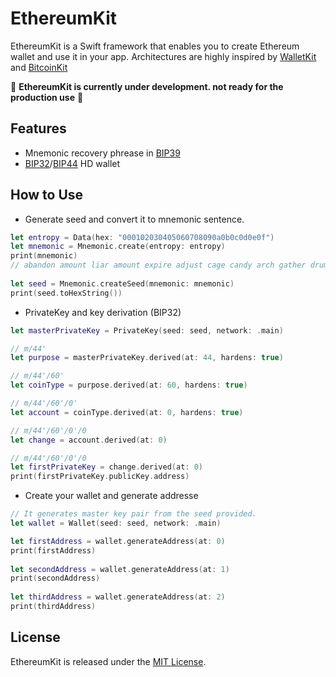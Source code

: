 # EthereumKit

EthereumKit is a Swift framework that enables you to create Ethereum wallet and use it in your app. 
Architectures are highly inspired by [WalletKit](https://github.com/yuzushioh/WalletKit) and [BitcoinKit](https://github.com/kishikawakatsumi/BitcoinKit)

🚨 __EthereumKit is currently under development. not ready for the production use__ 🚨

## Features
- Mnemonic recovery phrease in [BIP39](https://github.com/bitcoin/bips/blob/master/bip-0039.mediawiki)
- [BIP32](https://github.com/bitcoin/bips/blob/master/bip-0032.mediawiki)/[BIP44](https://github.com/bitcoin/bips/blob/master/bip-0044.mediawiki) HD wallet

## How to Use

- Generate seed and convert it to mnemonic sentence.

```swift
let entropy = Data(hex: "000102030405060708090a0b0c0d0e0f")
let mnemonic = Mnemonic.create(entropy: entropy)
print(mnemonic)
// abandon amount liar amount expire adjust cage candy arch gather drum buyer
        
let seed = Mnemonic.createSeed(mnemonic: mnemonic)
print(seed.toHexString())
```

- PrivateKey and key derivation (BIP32)

```swift
let masterPrivateKey = PrivateKey(seed: seed, network: .main)

// m/44'
let purpose = masterPrivateKey.derived(at: 44, hardens: true)

// m/44'/60'
let coinType = purpose.derived(at: 60, hardens: true)

// m/44'/60'/0'
let account = coinType.derived(at: 0, hardens: true)

// m/44'/60'/0'/0
let change = account.derived(at: 0)

// m/44'/60'/0'/0
let firstPrivateKey = change.derived(at: 0)
print(firstPrivateKey.publicKey.address)
```


- Create your wallet and generate addresse

```swift
// It generates master key pair from the seed provided.
let wallet = Wallet(seed: seed, network: .main)

let firstAddress = wallet.generateAddress(at: 0)
print(firstAddress)
        
let secondAddress = wallet.generateAddress(at: 1)
print(secondAddress)
        
let thirdAddress = wallet.generateAddress(at: 2)
print(thirdAddress)
```

## License
EthereumKit is released under the [MIT License](LICENSE.md).
